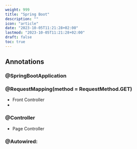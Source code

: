 ```yaml
---
weight: 999
title: "Spring Boot"
description: ""
icon: "article"
date: "2023-10-05T11:21:28+02:00"
lastmod: "2023-10-05T11:21:28+02:00"
draft: false
toc: true
---
```


## Annotations

### @SpringBootApplication

### @RequestMapping(method = RequestMethod.GET)

- Front Controller
- 

### @Controller

- Page Controller

### @Autowired: 